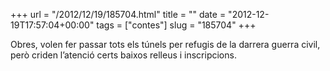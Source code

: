 +++
url = "/2012/12/19/185704.html"
title = ""
date = "2012-12-19T17:57:04+00:00"
tags = ["contes"]
slug = "185704"
+++

Obres, volen fer passar tots els túnels per refugis de la darrera guerra civil, però criden l’atenció certs baixos relleus i inscripcions.
